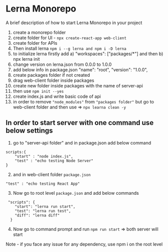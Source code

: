 
# Lerna Monorepo

A brief description of how to start Lerna Monorepo in your project

1. create a monorepo folder
2. create folder for UI - 
	```npx create-react-app web-client```
3. create folder for APIs
4. Then install lerna 
	```npm i --g lerna and npm i -D lerna```
5. to initialize lerna firstly add 
	a) "workspaces": ["packages/*"] and then
	b)  npx lerna init
6. change version on lerna.json from 0.0.0 to 1.0.0
7. add below info in package.json
	"name": "root",
	"version": "1.0.0",
8. create packages folder if not created
9. drag web-client folder inside packages
10. create new folder inside packages with the name of server-api
11. then use ```npm init --yes```
12. create index.js and write basic code of api
13. in order to remove ```"node_modules"``` from ```"packages folder"``` but go to web-client folder and then use => ```npx learna clean -y```


## In order to start server with one command use below settings

1. go to "server-api folder" and in package.json add below command
```
scripts:{
	"start" : "node index.js", 
	"test" : "echo testing Node Server"
}
```
2. and in web-client folder ```package.json```
``` 
"test" : "echo testing React App"
```

3. Now go to root level ```package.json``` and add below commands
```
 "scripts": {
    "start": "lerna run start",
    "test": "lerna run test",
    "diff": "lerna diff"
  }
```
4. Now go to command prompt and run ```npm run start``` => both server will start

Note - if you face any issue for any dependency, use npm i on the root level

